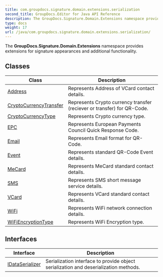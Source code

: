 ```yaml
---
title: com.groupdocs.signature.domain.extensions.serialization
second_title: GroupDocs.Editor for Java API Reference
description: The GroupDocs.Signature.Domain.Extensions namespace provides extensions for signature appearances and additional functionality.
type: docs
weight: 17
url: /java/com.groupdocs.signature.domain.extensions.serialization/
---
```


The **GroupDocs.Signature.Domain.Extensions** namespace provides extensions for signature appearances and additional functionality.


## Classes

| Class | Description |
| --- | --- |
| [Address](../com.groupdocs.signature.domain.extensions.serialization/address) | Represents Address of VCard contact details. |
| [CryptoCurrencyTransfer](../com.groupdocs.signature.domain.extensions.serialization/cryptocurrencytransfer) | Represents Crypto currency transfer (reciever or transfer) for QR-Code. |
| [CryptoCurrencyType](../com.groupdocs.signature.domain.extensions.serialization/cryptocurrencytype) | Represents Crypto currency type. |
| [EPC](../com.groupdocs.signature.domain.extensions.serialization/epc) | Represents European Payments Council Quick Response Code. |
| [Email](../com.groupdocs.signature.domain.extensions.serialization/email) | Represents Email format for QR-Code. |
| [Event](../com.groupdocs.signature.domain.extensions.serialization/event) | Represents standard QR-Code Event details. |
| [MeCard](../com.groupdocs.signature.domain.extensions.serialization/mecard) | Represents MeCard standard contact details. |
| [SMS](../com.groupdocs.signature.domain.extensions.serialization/sms) | Represents SMS short message service details. |
| [VCard](../com.groupdocs.signature.domain.extensions.serialization/vcard) | Represents VCard standard contact details. |
| [WiFi](../com.groupdocs.signature.domain.extensions.serialization/wifi) | Represents WiFi network connection details. |
| [WiFiEncryptionType](../com.groupdocs.signature.domain.extensions.serialization/wifiencryptiontype) | Represents WiFi Encryption type. |

## Interfaces

| Interface | Description |
| --- | --- |
| [IDataSerializer](../com.groupdocs.signature.domain.extensions.serialization/idataserializer) | Serialization interface to provide object serialization and deserialization methods. |
